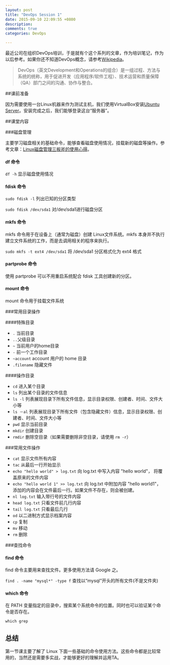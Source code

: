 ```yaml
---
layout: post
title: "DevOps Session 1"
date: 2015-09-10 22:09:55 +0800
description: 
comments: true
categories: DevOps

---
```


最近公司在组织DevOps培训，于是就有个这个系列的文章，作为培训笔记，作为以后参考。如果你还不知道DevOps概念，请参考[Wikipedia](https://zh.wikipedia.org/wiki/DevOps)。

> DevOps（英文Development和Operations的组合）是一组过程、方法与系统的统称，用于促进开发（应用程序/软件工程）、技术运营和质量保障（QA）部门之间的沟通、协作与整合。

##课前准备

因为需要使用一台Linux机器来作为测试主机，我们使用VirtualBox安装[Ubuntu Server](http://releases.ubuntu.com/15.04/ubuntu-15.04-server-amd64.iso)。安装完成之后，我们能够登录这台“服务器”。

<!-- more -->

##课堂内容

###磁盘管理

主要学习磁盘相关的基础命令，能够查看磁盘使用情况，挂载新的磁盘等操作。参考文章：[Linux磁盘管理三板斧的使用心得](http://os.51cto.com/art/201012/240726_all.htm)。

#### df 命令

`df -h` 显示磁盘使用情况

#### fdisk 命令

`sudo fdisk -l` 列出已知的分区类型

`sudo fdisk /dev/sda1` 对/dev/sda1进行磁盘分区

#### mkfs 命令

mkfs 命令用于在设备上（通常为磁盘）创建 Linux文件系统。mkfs 本身并不执行建立文件系统的工作，而是去调用相关的程序来执行。

`sudo mkfs -t ext4 /dev/sda1` 将 /dev/sda1 分区格式化为 ext4 格式

#### partprobe 命令

使用 partprobe 可以不用重启系统配合 fdisk 工具创建新的分区。

#### mount 命令

mount 命令用于挂载文件系统

###常用目录操作

####特殊目录

* `.` 当前目录
* `..`父级目录
* `~` 当前用户的home目录
* `-` 前一个工作目录
* `~account` account 用户的 home 目录
* `.filename` 隐藏文件

####操作目录

* `cd` 进入某个目录
* `ls` 列出某个目录的文件信息
* `ls -l` 列表展现目录下所有文件信息，显示目录权限、创建者、时间、文件大小等
* `ls －al` 列表展现目录下所有文件（包含隐藏文件）信息，显示目录权限、创建者、时间、文件大小等
* `pwd` 显示当前目录
* `mkdir` 创建目录
* `rmdir` 删除空目录（如果需要删除非空目录，请使用 `rm -r`）

###常用文件操作

* `cat` 显示文件所有内容
* `tac` 从最后一行开始显示
* `echo "hello world" > log.txt` 向 log.txt 中写入内容 "hello world"， 将覆盖原来的文件内容
* `echo "hello world 1" >> log.txt` 向 log.txt 中附加内容 "hello world1"，添加的内容会在文件最后一行。如果文件不存在，则会被创建。
* `nl log.txt` 输入带行号的文件内容
* `head log.txt` 只看文件前几行内容
* `tail log.txt` 只看最后几行
* `od` 以二进制方式显示档案内容
* `cp` 复制
* `mv` 移动
* `rm` 删除

###查找命令

#### find 命令

find 命令主要用来查找文件。更多使用方法请 Google 之。

`find . -name "mysql*" -type f` 查找以“mysql”开头的所有文件(不是文件夹)

#### which 命令

在 PATH 变量指定的目录中，搜索某个系统命令的位置。同时也可以验证某个命令是否存在。

`which grep` 


## 总结

第一节课主要了解了 Linux 下面一些基础的命令使用方法。这些命令都是比较常用的，当然还是需要多实战，才能够更好的理解并运用TA。











